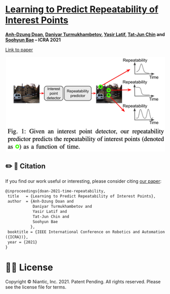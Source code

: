 # [Learning to Predict Repeatability of Interest Points](https://arxiv.org/abs/2105.03578)

**[Anh-Dzung Doan](https://scholar.google.com/citations?user=Ch9rZ_kAAAAJ&hl=en&oi=ao), [Daniyar Turmukhambetov](http://dantkz.github.io/about), [Yasir Latif](https://scholar.google.com/citations?hl=en&user=pGsO6EkAAAAJ), [Tat-Jun Chin](https://scholar.google.com/citations?user=WyqGF10AAAAJ&hl=en&oi=ao) and [Soohyun Bae](https://www.linkedin.com/in/soohyun/) – ICRA 2021**


[Link to paper](https://arxiv.org/abs/2105.03578)  

<p align="center">
  <img src="assets/teaser.png" alt="Given an interest point detector, our repeatability predictor predicts the repeatability of interest points as a function of time." width="500" />
</p>


## ✏️ 📄 Citation

If you find our work useful or interesting, please consider citing [our paper](https://arxiv.org/abs/2008.09497):

```
@inproceedings{doan-2021-time-repeatability,
 title   = {Learning to Predict Repeatability of Interest Points},
 author  = {Anh-Dzung Doan and
            Daniyar Turmukhambetov and
            Yasir Latif and
            Tat-Jun Chin and
            Soohyun Bae
           },
 booktitle = {IEEE International Conference on Robotics and Automation ({ICRA})},
 year = {2021}
}
```


# 👩‍⚖️ License
Copyright © Niantic, Inc. 2021. Patent Pending. All rights reserved. Please see the license file for terms.
